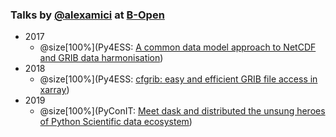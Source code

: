### Talks by [@alexamici](https://twitter.com/alexamici) at [B-Open](http://www.bopen.it)

 * 2017
   * @size[100%](Py4ESS: [A common data model approach to NetCDF and GRIB data harmonisation](https://gitpitch.com/alexamici/talks/master?p=Py4ESS))
 * 2018
   * @size[100%](Py4ESS: [cfgrib: easy and efficient GRIB file access in xarray](https://gitpitch.com/alexamici/talks/master?p=Py4ESS-2018))
 * 2019
   * @size[100%](PyConIT: [Meet dask and distributed the unsung heroes of Python Scientific data ecosystem](https://gitpitch.com/alexamici/talks/master?p=PyConX-2019))
